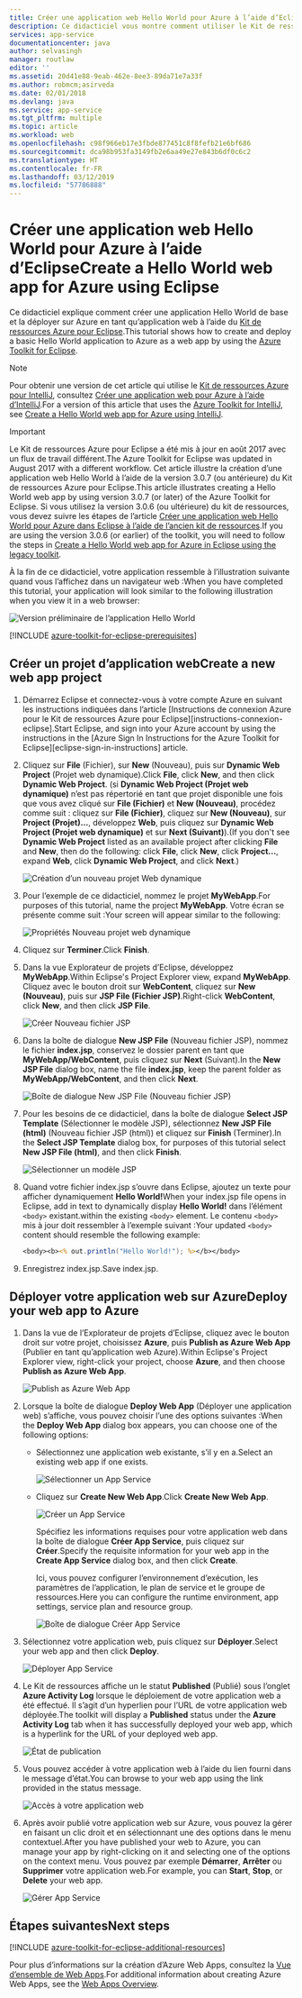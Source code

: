 ```yaml
---
title: Créer une application web Hello World pour Azure à l’aide d’Eclipse
description: Ce didacticiel vous montre comment utiliser le Kit de ressources Azure pour Eclipse pour créer une application Web Hello World pour Azure.
services: app-service
documentationcenter: java
author: selvasingh
manager: routlaw
editor: ''
ms.assetid: 20d41e88-9eab-462e-8ee3-89da71e7a33f
ms.author: robmcm;asirveda
ms.date: 02/01/2018
ms.devlang: java
ms.service: app-service
ms.tgt_pltfrm: multiple
ms.topic: article
ms.workload: web
ms.openlocfilehash: c98f966eb17e3fbde877451c8f8fefb21e6bf686
ms.sourcegitcommit: dca98b953fa3149fb2e6aa49e27e843b6df0c6c2
ms.translationtype: HT
ms.contentlocale: fr-FR
ms.lasthandoff: 03/12/2019
ms.locfileid: "57786888"
---
```

# <a name="create-a-hello-world-web-app-for-azure-using-eclipse"></a><span data-ttu-id="e6d86-103">Créer une application web Hello World pour Azure à l’aide d’Eclipse</span><span class="sxs-lookup"><span data-stu-id="e6d86-103">Create a Hello World web app for Azure using Eclipse</span></span>

<span data-ttu-id="e6d86-104">Ce didacticiel explique comment créer une application Hello World de base et la déployer sur Azure en tant qu’application web à l’aide du [Kit de ressources Azure pour Eclipse].</span><span class="sxs-lookup"><span data-stu-id="e6d86-104">This tutorial shows how to create and deploy a basic Hello World application to Azure as a web app by using the [Azure Toolkit for Eclipse].</span></span>

> [!NOTE]
>
> <span data-ttu-id="e6d86-105">Pour obtenir une version de cet article qui utilise le [Kit de ressources Azure pour IntelliJ], consultez [Créer une application web pour Azure à l’aide d’IntelliJ][intellij-hello-world].</span><span class="sxs-lookup"><span data-stu-id="e6d86-105">For a version of this article that uses the [Azure Toolkit for IntelliJ], see [Create a Hello World web app for Azure using IntelliJ][intellij-hello-world].</span></span>
>

> [!IMPORTANT]
> 
> <span data-ttu-id="e6d86-106">Le Kit de ressources Azure pour Eclipse a été mis à jour en août 2017 avec un flux de travail différent.</span><span class="sxs-lookup"><span data-stu-id="e6d86-106">The Azure Toolkit for Eclipse was updated in August 2017 with a different workflow.</span></span> <span data-ttu-id="e6d86-107">Cet article illustre la création d’une application web Hello World à l’aide de la version 3.0.7 (ou antérieure) du Kit de ressources Azure pour Eclipse.</span><span class="sxs-lookup"><span data-stu-id="e6d86-107">This article illustrates creating a Hello World web app by using version 3.0.7 (or later) of the Azure Toolkit for Eclipse.</span></span> <span data-ttu-id="e6d86-108">Si vous utilisez la version 3.0.6 (ou ultérieure) du kit de ressources, vous devez suivre les étapes de l’article [Créer une application web Hello World pour Azure dans Eclipse à l’aide de l’ancien kit de ressources][Legacy Version].</span><span class="sxs-lookup"><span data-stu-id="e6d86-108">If you are using the version 3.0.6 (or earlier) of the toolkit, you will need to follow the steps in [Create a Hello World web app for Azure in Eclipse using the legacy toolkit][Legacy Version].</span></span>
> 

<span data-ttu-id="e6d86-109">À la fin de ce didacticiel, votre application ressemble à l’illustration suivante quand vous l’affichez dans un navigateur web :</span><span class="sxs-lookup"><span data-stu-id="e6d86-109">When you have completed this tutorial, your application will look similar to the following illustration when you view it in a web browser:</span></span>

![Version préliminaire de l’application Hello World][browse-web-app]

[!INCLUDE [azure-toolkit-for-eclipse-prerequisites](../includes/azure-toolkit-for-eclipse-prerequisites.md)]

## <a name="create-a-new-web-app-project"></a><span data-ttu-id="e6d86-111">Créer un projet d’application web</span><span class="sxs-lookup"><span data-stu-id="e6d86-111">Create a new web app project</span></span>

1. <span data-ttu-id="e6d86-112">Démarrez Eclipse et connectez-vous à votre compte Azure en suivant les instructions indiquées dans l’article [Instructions de connexion Azure pour le Kit de ressources Azure pour Eclipse][instructions-connexion-eclipse].</span><span class="sxs-lookup"><span data-stu-id="e6d86-112">Start Eclipse, and sign into your Azure account by using the instructions in the [Azure Sign In Instructions for the Azure Toolkit for Eclipse][eclipse-sign-in-instructions] article.</span></span>

1. <span data-ttu-id="e6d86-113">Cliquez sur **File** (Fichier), sur **New** (Nouveau), puis sur **Dynamic Web Project** (Projet web dynamique).</span><span class="sxs-lookup"><span data-stu-id="e6d86-113">Click **File**, click **New**, and then click **Dynamic Web Project**.</span></span> <span data-ttu-id="e6d86-114">(si **Dynamic Web Project (Projet web dynamique)** n’est pas répertorié en tant que projet disponible une fois que vous avez cliqué sur **File (Fichier)** et **New (Nouveau)**, procédez comme suit : cliquez sur **File (Fichier)**, cliquez sur **New (Nouveau)**, sur **Project (Projet)...**, développez **Web**, puis cliquez sur **Dynamic Web Project (Projet web dynamique)** et sur **Next (Suivant)**).</span><span class="sxs-lookup"><span data-stu-id="e6d86-114">(If you don't see **Dynamic Web Project** listed as an available project after clicking **File** and **New**, then do the following: click **File**, click **New**, click **Project...**, expand **Web**, click **Dynamic Web Project**, and click **Next**.)</span></span>

   ![Création d’un nouveau projet Web dynamique][file-new-dynamic-web-project]

2. <span data-ttu-id="e6d86-116">Pour l’exemple de ce didacticiel, nommez le projet **MyWebApp**.</span><span class="sxs-lookup"><span data-stu-id="e6d86-116">For purposes of this tutorial, name the project **MyWebApp**.</span></span> <span data-ttu-id="e6d86-117">Votre écran se présente comme suit :</span><span class="sxs-lookup"><span data-stu-id="e6d86-117">Your screen will appear similar to the following:</span></span>
   
   ![Propriétés Nouveau projet web dynamique][dynamic-web-project-properties]

3. <span data-ttu-id="e6d86-119">Cliquez sur **Terminer**.</span><span class="sxs-lookup"><span data-stu-id="e6d86-119">Click **Finish**.</span></span>

4. <span data-ttu-id="e6d86-120">Dans la vue Explorateur de projets d’Eclipse, développez **MyWebApp**.</span><span class="sxs-lookup"><span data-stu-id="e6d86-120">Within Eclipse's Project Explorer view, expand **MyWebApp**.</span></span> <span data-ttu-id="e6d86-121">Cliquez avec le bouton droit sur **WebContent**, cliquez sur **New (Nouveau)**, puis sur **JSP File (Fichier JSP)**.</span><span class="sxs-lookup"><span data-stu-id="e6d86-121">Right-click **WebContent**, click **New**, and then click **JSP File**.</span></span>

   ![Créer Nouveau fichier JSP][create-new-jsp-file]

5. <span data-ttu-id="e6d86-123">Dans la boîte de dialogue **New JSP File** (Nouveau fichier JSP), nommez le fichier **index.jsp**, conservez le dossier parent en tant que **MyWebApp/WebContent**, puis cliquez sur **Next** (Suivant).</span><span class="sxs-lookup"><span data-stu-id="e6d86-123">In the **New JSP File** dialog box, name the file **index.jsp**, keep the parent folder as **MyWebApp/WebContent**, and then click **Next**.</span></span>

   ![Boîte de dialogue New JSP File (Nouveau fichier JSP)][new-jsp-file-dialog]

6. <span data-ttu-id="e6d86-125">Pour les besoins de ce didacticiel, dans la boîte de dialogue **Select JSP Template** (Sélectionner le modèle JSP), sélectionnez **New JSP File (html)** (Nouveau fichier JSP (html)) et cliquez sur **Finish** (Terminer).</span><span class="sxs-lookup"><span data-stu-id="e6d86-125">In the **Select JSP Template** dialog box, for purposes of this tutorial select **New JSP File (html)**, and then click **Finish**.</span></span>

   ![Sélectionner un modèle JSP][select-jsp-template]

7. <span data-ttu-id="e6d86-127">Quand votre fichier index.jsp s’ouvre dans Eclipse, ajoutez un texte pour afficher dynamiquement **Hello World!**</span><span class="sxs-lookup"><span data-stu-id="e6d86-127">When your index.jsp file opens in Eclipse, add in text to dynamically display **Hello World!**</span></span> <span data-ttu-id="e6d86-128">dans l’élément `<body>` existant.</span><span class="sxs-lookup"><span data-stu-id="e6d86-128">within the existing `<body>` element.</span></span> <span data-ttu-id="e6d86-129">Le contenu `<body>` mis à jour doit ressembler à l’exemple suivant :</span><span class="sxs-lookup"><span data-stu-id="e6d86-129">Your updated `<body>` content should resemble the following example:</span></span>
   
   ```jsp
   <body><b><% out.println("Hello World!"); %></b></body>
   ```

8. <span data-ttu-id="e6d86-130">Enregistrez index.jsp.</span><span class="sxs-lookup"><span data-stu-id="e6d86-130">Save index.jsp.</span></span>

## <a name="deploy-your-web-app-to-azure"></a><span data-ttu-id="e6d86-131">Déployer votre application web sur Azure</span><span class="sxs-lookup"><span data-stu-id="e6d86-131">Deploy your web app to Azure</span></span>

1. <span data-ttu-id="e6d86-132">Dans la vue de l’Explorateur de projets d’Eclipse, cliquez avec le bouton droit sur votre projet, choisissez **Azure**, puis **Publish as Azure Web App** (Publier en tant qu’application web Azure).</span><span class="sxs-lookup"><span data-stu-id="e6d86-132">Within Eclipse's Project Explorer view, right-click your project, choose **Azure**, and then choose **Publish as Azure Web App**.</span></span>
   
   ![Publish as Azure Web App][publish-as-azure-web-app]

1. <span data-ttu-id="e6d86-134">Lorsque la boîte de dialogue **Deploy Web App** (Déployer une application web) s’affiche, vous pouvez choisir l’une des options suivantes :</span><span class="sxs-lookup"><span data-stu-id="e6d86-134">When the **Deploy Web App** dialog box appears, you can choose one of the following options:</span></span>

   * <span data-ttu-id="e6d86-135">Sélectionnez une application web existante, s’il y en a.</span><span class="sxs-lookup"><span data-stu-id="e6d86-135">Select an existing web app if one exists.</span></span>

      ![Sélectionner un App Service][select-app-service]

   * <span data-ttu-id="e6d86-137">Cliquez sur **Create New Web App**.</span><span class="sxs-lookup"><span data-stu-id="e6d86-137">Click **Create New Web App**.</span></span>

      ![Créer un App Service][create-app-service]

      <span data-ttu-id="e6d86-139">Spécifiez les informations requises pour votre application web dans la boîte de dialogue **Créer App Service**, puis cliquez sur **Créer**.</span><span class="sxs-lookup"><span data-stu-id="e6d86-139">Specify the requisite information for your web app in the **Create App Service** dialog box, and then click **Create**.</span></span>

      <span data-ttu-id="e6d86-140">Ici, vous pouvez configurer l’environnement d’exécution, les paramètres de l’application, le plan de service et le groupe de ressources.</span><span class="sxs-lookup"><span data-stu-id="e6d86-140">Here you can configure the runtime environment, app settings, service plan and resource group.</span></span>

      ![Boîte de dialogue Créer App Service][create-app-service-dialog]

1. <span data-ttu-id="e6d86-142">Sélectionnez votre application web, puis cliquez sur **Déployer**.</span><span class="sxs-lookup"><span data-stu-id="e6d86-142">Select your web app and then click **Deploy**.</span></span>

   ![Déployer App Service][deploy-app-service]

1. <span data-ttu-id="e6d86-144">Le Kit de ressources affiche un le statut **Published** (Publié) sous l’onglet **Azure Activity Log** lorsque le déploiement de votre application web a été effectué. Il s’agit d’un hyperlien pour l’URL de votre application web déployée.</span><span class="sxs-lookup"><span data-stu-id="e6d86-144">The toolkit will display a **Published** status under the **Azure Activity Log** tab when it has successfully deployed your web app, which is a hyperlink for the URL of your deployed web app.</span></span>

   ![État de publication][publish-status]

1. <span data-ttu-id="e6d86-146">Vous pouvez accéder à votre application web à l’aide du lien fourni dans le message d’état.</span><span class="sxs-lookup"><span data-stu-id="e6d86-146">You can browse to your web app using the link provided in the status message.</span></span>

   ![Accès à votre application web][browse-web-app]

1. <span data-ttu-id="e6d86-148">Après avoir publié votre application web sur Azure, vous pouvez la gérer en faisant un clic droit et en sélectionnant une des options dans le menu contextuel.</span><span class="sxs-lookup"><span data-stu-id="e6d86-148">After you have published your web to Azure, you can manage your app by right-clicking on it and selecting one of the options on the context menu.</span></span> <span data-ttu-id="e6d86-149">Vous pouvez par exemple **Démarrer**, **Arrêter** ou **Supprimer** votre application web.</span><span class="sxs-lookup"><span data-stu-id="e6d86-149">For example, you can **Start**, **Stop**, or **Delete** your web app.</span></span>

   ![Gérer App Service][manage-app-service]

## <a name="next-steps"></a><span data-ttu-id="e6d86-151">Étapes suivantes</span><span class="sxs-lookup"><span data-stu-id="e6d86-151">Next steps</span></span>

[!INCLUDE [azure-toolkit-for-eclipse-additional-resources](../includes/azure-toolkit-for-eclipse-additional-resources.md)]

<span data-ttu-id="e6d86-152">Pour plus d’informations sur la création d’Azure Web Apps, consultez la [Vue d’ensemble de Web Apps].</span><span class="sxs-lookup"><span data-stu-id="e6d86-152">For additional information about creating Azure Web Apps, see the [Web Apps Overview].</span></span>

<!-- URL List -->

[Kit de ressources Azure pour Eclipse]: azure-toolkit-for-eclipse.md
[Azure Toolkit for Eclipse]: azure-toolkit-for-eclipse.md
[Kit de ressources Azure pour IntelliJ]: ../intellij/azure-toolkit-for-intellij.md
[Azure Toolkit for IntelliJ]: ../intellij/azure-toolkit-for-intellij.md
[intellij-hello-world]: ../intellij/azure-toolkit-for-intellij-create-hello-world-web-app.md
[Vue d’ensemble de Web Apps]: /azure/app-service/app-service-web-overview
[Web Apps Overview]: /azure/app-service/app-service-web-overview
[Apache Tomcat]: http://tomcat.apache.org/
[Jetty]: http://www.eclipse.org/jetty/
[Legacy Version]: azure-toolkit-for-eclipse-create-hello-world-web-app-legacy-version.md

<!-- IMG List -->

[browse-web-app]: ./media/azure-toolkit-for-eclipse-create-hello-world-web-app/browse-web-app.png
[file-new-dynamic-web-project]: ./media/azure-toolkit-for-eclipse-create-hello-world-web-app/file-new-dynamic-web-project.png
[dynamic-web-project-properties]: ./media/azure-toolkit-for-eclipse-create-hello-world-web-app/dynamic-web-project-properties.png
[create-new-jsp-file]: ./media/azure-toolkit-for-eclipse-create-hello-world-web-app/create-new-jsp-file.png
[new-jsp-file-dialog]: ./media/azure-toolkit-for-eclipse-create-hello-world-web-app/new-jsp-file-dialog.png
[select-jsp-template]: ./media/azure-toolkit-for-eclipse-create-hello-world-web-app/select-jsp-template.png
[publish-as-azure-web-app]: ./media/azure-toolkit-for-eclipse-create-hello-world-web-app/publish-as-azure-web-app.png
[deploy-web-app-dialog]: ./media/azure-toolkit-for-eclipse-create-hello-world-web-app/deploy-web-app-dialog.png
[select-app-service]: ./media/azure-toolkit-for-eclipse-create-hello-world-web-app/select-app-service.png
[create-app-service-dialog]: ./media/azure-toolkit-for-eclipse-create-hello-world-web-app/create-app-service-dialog.png
[publish-status]: ./media/azure-toolkit-for-eclipse-create-hello-world-web-app/publish-status.png
[create-app-service]: ./media/azure-toolkit-for-eclipse-create-hello-world-web-app/create-app-service.png
[deploy-app-service]: ./media/azure-toolkit-for-eclipse-create-hello-world-web-app/deploy-app-service.png
[manage-app-service]: ./media/azure-toolkit-for-eclipse-create-hello-world-web-app/manage-app-service.png
